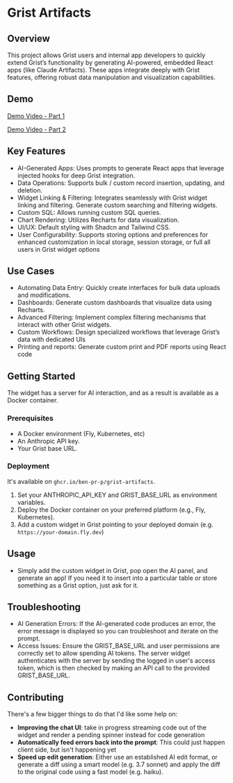 # Grist Artifacts

## Overview

This project allows Grist users and internal app developers to quickly extend Grist’s functionality by generating AI-powered, embedded React apps (like Claude Artifacts). These apps integrate deeply with Grist features, offering robust data manipulation and visualization capabilities.

## Demo

[Demo Video - Part 1](https://www.loom.com/share/a76ccf7ea9cf4712acd7309a8c3154ce?sid=2da6719e-639d-4fbc-b769-8ab4d1e7064f)

[Demo Video - Part 2](https://www.loom.com/share/cf0b8fc9cc3448508c8721796c56e331?sid=0a35a018-bd1f-4e6e-b539-3d27a5276533)

## Key Features

- AI-Generated Apps: Uses prompts to generate React apps that leverage injected hooks for deep Grist integration.
- Data Operations: Supports bulk / custom record insertion, updating, and deletion.
- Widget Linking & Filtering: Integrates seamlessly with Grist widget linking and filtering. Generate custom searching and filtering widgets.
- Custom SQL: Allows running custom SQL queries.
- Chart Rendering: Utilizes Recharts for data visualization.
- UI/UX: Default styling with Shadcn and Tailwind CSS.
- User Configurability: Supports storing options and preferences for enhanced customization in local storage, session storage, or full all users in Grist widget options 

## Use Cases
-	Automating Data Entry: Quickly create interfaces for bulk data uploads and modifications.
-	Dashboards: Generate custom dashboards that visualize data using Recharts.
-	Advanced Filtering: Implement complex filtering mechanisms that interact with other Grist widgets.
-	Custom Workflows: Design specialized workflows that leverage Grist’s data with dedicated UIs
- Printing and reports: Generate custom print and PDF reports using React code

## Getting Started

The widget has a server for AI interaction, and as a result is available as a Docker container.

### Prerequisites
- A Docker environment (Fly, Kubernetes, etc)
- An Anthropic API key.
- Your Grist base URL.

### Deployment

It's available on `ghcr.io/ben-pr-p/grist-artifacts`.

1.	Set your ANTHROPIC_API_KEY and GRIST_BASE_URL as environment variables.
2.	Deploy the Docker container on your preferred platform (e.g., Fly, Kubernetes).
3.	Add a custom widget in Grist pointing to your deployed domain (e.g. `https://your-domain.fly.dev`)

## Usage
- Simply add the custom widget in Grist, pop open the AI panel, and generate an app! If you need
	it to insert into a particular table or store something as a Grist option, just ask for it.

## Troubleshooting
- AI Generation Errors: If the AI-generated code produces an error, the error message is displayed so you can troubleshoot and iterate on the prompt.
- Access Issues: Ensure the GRIST_BASE_URL and user permissions are correctly set to allow spending AI tokens. The server widget authenticates with the server by sending the logged in user's access token, which is then checked by making an API call to the provided GRIST_BASE_URL.

## Contributing

There's a few bigger things to do that I'd like some help on:
- **Improving the chat UI**: take in progress streaming code out of the widget and render a pending spinner instead for code generation
- **Automatically feed errors back into the prompt**: This could just happen client side, but isn't happening yet
- **Speed up edit generation**: Either use an established AI edit format, or generate a diff using a smart model (e.g. 3.7 sonnet) and apply the diff to the original code using a fast model (e.g. haiku).